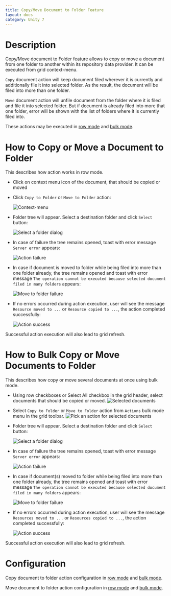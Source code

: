 ```yaml
---
title: Copy/Move Document to Folder Feature
layout: docs
category: Unity 7
---
```

# Description

Copy/Move document to Folder feature allows to copy or move a document from one folder to another within its repository data provider. It can be executed from grid context-menu.

`Copy` document action will keep document filed wherever it is currently and additionally file it into selected folder. As the result, the document will be filed into more than one folder.

`Move` document action will unfile document from the folder where it is filed and file it into selected folder. But if document is already filed into more that one folder, error will be shown with the list of folders where it is currently filed into.

These actions may be executed in [row mode](#how-to-copy-or-move-a-document-to-folder) and [bulk mode](#how-to-bulk-copy-or-move-documents-to-folder).

# How to Copy or Move a Document to Folder

This describes how action works in row mode.
- Click on context menu icon of the document, that should be copied or moved

- Click `Copy to Folder` or `Move to Folder` action:

     ![Context-menu](copy-move-document-to-folder/images/copy-move-document-to-folder-context-menu.png)

- Folder tree will appear. Select a destination folder and click `Select` button:

     ![Select a folder dialog](copy-move-document-to-folder/images/copy-move-document-to-folder-select-dialog.png)

- In case of failure the tree remains opened, toast with error message `Server error` appears:

     ![Action failure](copy-move-document-to-folder/images/copy-move-document-to-folder-error.png)

- In case if document is moved to folder while being filed into more than one folder already, the tree remains opened and toast with error message
`The operation cannot be executed because selected document filed in many folders` appears:

     ![Move to folder failure](copy-move-document-to-folder/images/copy-move-document-to-folder-multiple-folders-error.png)

- If no errors occurred during action execution, user will see the message `Resource moved to ...` or `Resource copied to ...`, the action completed successfully:

     ![Action success](copy-move-document-to-folder/images/copy-move-document-to-folder-success.png)

Successful action execution will also lead to grid refresh.

# How to Bulk Copy or Move Documents to Folder
This describes how copy or move several documents at once using bulk mode.
- Using row checkboxes or Select All checkbox in the grid header, select documents that should be copied or moved.
     ![Selected documents](copy-move-document-to-folder/images/copy-move-document-to-folder-select-documents.png)

- Select `Copy to Folder` or `Move to Folder` action from `Actions` bulk mode menu in the grid toolbar.
     ![Pick an action for selected documents](copy-move-document-to-folder/images/copy-move-document-to-folder-select-bulk-menu.png)

- Folder tree will appear. Select a destination folder and click `Select` button:

     ![Select a folder dialog](copy-move-document-to-folder/images/copy-move-document-to-folder-select-dialog.png)

- In case of failure the tree remains opened, toast with error message `Server error` appears:

     ![Action failure](copy-move-document-to-folder/images/copy-move-document-to-folder-error.png)

- In case if document(s) moved to folder while being filed into more than one folder already, the tree remains opened and toast with error message
`The operation cannot be executed because selected document filed in many folders` appears:

     ![Move to folder failure](copy-move-document-to-folder/images/copy-move-document-to-folder-multiple-folders-error.png)

- If no errors occurred during action execution, user will see the message `Resources moved to ...` or `Resources copied to ...`, the action completed successfully:

     ![Action success](copy-move-document-to-folder/images/copy-move-document-to-folder-bulk-success.png)

Successful action execution will also lead to grid refresh.

# Configuration

Copy document to folder action configuration in [row mode](../../configuration/actions/copy-document-to-folder.md#row-action-configuration) and [bulk mode](../../configuration/actions/copy-document-to-folder.md#bulk-action-configuration).

Move document to folder action configuration in [row mode](../../configuration/actions/move-document-to-folder.md#row-action-configuration) and [bulk mode](../../configuration/actions/move-document-to-folder.md#bulk-action-configuration).
